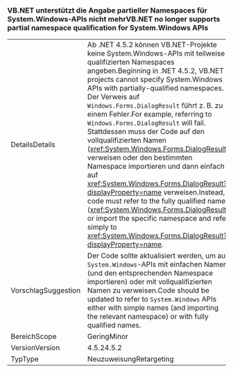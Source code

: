 ### <a name="vbnet-no-longer-supports-partial-namespace-qualification-for-systemwindows-apis"></a><span data-ttu-id="57382-101">VB.NET unterstützt die Angabe partieller Namespaces für System.Windows-APIs nicht mehr</span><span class="sxs-lookup"><span data-stu-id="57382-101">VB.NET no longer supports partial namespace qualification for System.Windows APIs</span></span>

|   |   |
|---|---|
|<span data-ttu-id="57382-102">Details</span><span class="sxs-lookup"><span data-stu-id="57382-102">Details</span></span>|<span data-ttu-id="57382-103">Ab .NET 4.5.2 können VB.NET-Projekte keine System.Windows-APIs mit teilweise qualifizierten Namespaces angeben.</span><span class="sxs-lookup"><span data-stu-id="57382-103">Beginning in .NET 4.5.2, VB.NET projects cannot specify System.Windows APIs with partially-qualified namespaces.</span></span> <span data-ttu-id="57382-104">Der Verweis auf <code>Windows.Forms.DialogResult</code> führt z. B. zu einem Fehler.</span><span class="sxs-lookup"><span data-stu-id="57382-104">For example, referring to <code>Windows.Forms.DialogResult</code> will fail.</span></span> <span data-ttu-id="57382-105">Stattdessen muss der Code auf den vollqualifizierten Namen (<xref:System.Windows.Forms.DialogResult>) verweisen oder den bestimmten Namespace importieren und dann einfach auf <xref:System.Windows.Forms.DialogResult?displayProperty=name> verweisen.</span><span class="sxs-lookup"><span data-stu-id="57382-105">Instead, code must refer to the fully qualified name (<xref:System.Windows.Forms.DialogResult>) or import the specific namespace and refer simply to <xref:System.Windows.Forms.DialogResult?displayProperty=name>.</span></span>|
|<span data-ttu-id="57382-106">Vorschlag</span><span class="sxs-lookup"><span data-stu-id="57382-106">Suggestion</span></span>|<span data-ttu-id="57382-107">Der Code sollte aktualisiert werden, um auf <code>System.Windows</code>-APIs mit einfachen Namen (und den entsprechenden Namespace importieren) oder mit vollqualifizierten Namen zu verweisen.</span><span class="sxs-lookup"><span data-stu-id="57382-107">Code should be updated to refer to <code>System.Windows</code> APIs either with simple names (and importing the relevant namespace) or with fully qualified names.</span></span>|
|<span data-ttu-id="57382-108">Bereich</span><span class="sxs-lookup"><span data-stu-id="57382-108">Scope</span></span>|<span data-ttu-id="57382-109">Gering</span><span class="sxs-lookup"><span data-stu-id="57382-109">Minor</span></span>|
|<span data-ttu-id="57382-110">Version</span><span class="sxs-lookup"><span data-stu-id="57382-110">Version</span></span>|<span data-ttu-id="57382-111">4.5.2</span><span class="sxs-lookup"><span data-stu-id="57382-111">4.5.2</span></span>|
|<span data-ttu-id="57382-112">Typ</span><span class="sxs-lookup"><span data-stu-id="57382-112">Type</span></span>|<span data-ttu-id="57382-113">Neuzuweisung</span><span class="sxs-lookup"><span data-stu-id="57382-113">Retargeting</span></span>|

